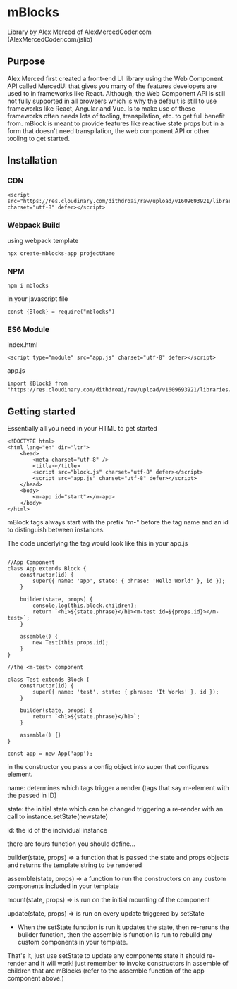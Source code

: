 # mBlocks

Library by Alex Merced of AlexMercedCoder.com (AlexMercedCoder.com/jslib)

## Purpose

Alex Merced first created a front-end UI library using the Web Component API called MercedUI that gives you many of the features developers are used to in frameworks like React. Although, the Web Component API is still not fully supported in all browsers which is why the default is still to use frameworks like React, Angular and Vue. Is to make use of these frameworks often needs lots of tooling, transpilation, etc. to get full benefit from. mBlock is meant to provide features like reactive state props but in a form that doesn't need transpilation, the web component API or other tooling to get started.

## Installation

### CDN

```
<script src="https://res.cloudinary.com/dithdroai/raw/upload/v1609693921/libraries/block_y8xutn.js" charset="utf-8" defer></script>
```
### Webpack Build

using webpack template

```
npx create-mblocks-app projectName
```
### NPM

```
npm i mblocks
```


in your javascript file

```
const {Block} = require("mblocks")
```

### ES6 Module

index.html

```
<script type="module" src="app.js" charset="utf-8" defer></script>
```

app.js

```
import {Block} from "https://res.cloudinary.com/dithdroai/raw/upload/v1609693921/libraries/blockmodule_vdhqao.js"

```

## Getting started

Essentially all you need in your HTML to get started

```
<!DOCTYPE html>
<html lang="en" dir="ltr">
    <head>
        <meta charset="utf-8" />
        <title></title>
        <script src="block.js" charset="utf-8" defer></script>
        <script src="app.js" charset="utf-8" defer></script>
    </head>
    <body>
        <m-app id="start"></m-app>
    </body>
</html>
```

mBlock tags always start with the prefix "m-" before the tag name and an id to distinguish between instances.

The code underlying the <m-app> tag would look like this in your app.js

```

//App Component
class App extends Block {
    constructor(id) {
        super({ name: 'app', state: { phrase: 'Hello World' }, id });
    }

    builder(state, props) {
        console.log(this.block.children);
        return `<h1>${state.phrase}</h1><m-test id=${props.id}></m-test>`;
    }

    assemble() {
        new Test(this.props.id);
    }
}

//the <m-test> component

class Test extends Block {
    constructor(id) {
        super({ name: 'test', state: { phrase: 'It Works' }, id });
    }

    builder(state, props) {
        return `<h1>${state.phrase}</h1>`;
    }

    assemble() {}
}

const app = new App('app');
```

in the constructor you pass a config object into super that configures element.

name: determines which tags trigger a render (tags that say m-element with the passed in ID)

state: the initial state which can be changed triggering a re-render with an call to instance.setState(newstate)

id: the id of the individual instance

there are fours function you should define...

builder(state, props) => a function that is passed the state and props objects and returns the template string to be rendered

assemble(state, props) => a function to run the constructors on any custom components included in your template

mount(state, props) => is run on the initial mounting of the component

update(state, props) => is run on every update triggered by setState

-   When the setState function is run it updates the state, then re-reruns the builder function, then the assemble is function is run to rebuild any custom components in your template.

That's it, just use setState to update any components state it should re-render and it will work! just remember to invoke constructors in assemble of children that are mBlocks (refer to the assemble function of the app component above.)
